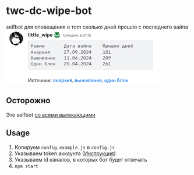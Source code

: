 # twc-dc-wipe-bot

selfbot для оповещения о тоm сколько дней прошло с последнего вайпа
![](doc/img/example.png)

## Осторожно

Это
selfbot [со всеми вытекающими](https://support.discord.com/hc/ru/articles/115002192352-%D0%90%D0%B2%D1%82%D0%BE%D0%BC%D0%B0%D1%82%D0%B8%D0%B7%D0%B8%D1%80%D0%BE%D0%B2%D0%B0%D0%BD%D0%BD%D1%8B%D0%B5-%D1%83%D1%87%D0%B5%D1%82%D0%BD%D1%8B%D0%B5-%D0%B7%D0%B0%D0%BF%D0%B8%D1%81%D0%B8-%D1%81%D1%8D%D0%BB%D1%84-%D0%B1%D0%BE%D1%82%D1%8B)

## Usage

1. Копируем `config.example.js` в `config.js`
2. Указываем token
   аккаунта ([Инструкция](https://github.com/aiko-chan-ai/discord.js-selfbot-v13?tab=readme-ov-file#get-token-))
3. Указываем id каналов, в которых бот будет отвечать
4. `npm start`
